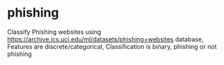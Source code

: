 # phishing
Classify Phishing websites using https://archive.ics.uci.edu/ml/datasets/phishing+websites database,
Features are discrete/categorical,
Classification is binary, phishing or not phishing
